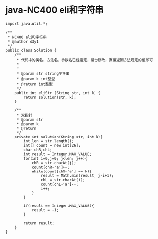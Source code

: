 # java-NC400 eli和字符串


    import java.util.*;
    
    /**
     * NC400 eli和字符串
     * @author d3y1
     */
    public class Solution {
        /**
         * 代码中的类名、方法名、参数名已经指定，请勿修改，直接返回方法规定的值即可
         *
         *
         * @param str string字符串 
         * @param k int整型 
         * @return int整型
         */
        public int eliStr (String str, int k) {
            return solution(str, k);
        }
    
        /**
         * 双指针
         * @param str
         * @param k
         * @return
         */
        private int solution(String str, int k){
            int len = str.length();
            int[] count = new int[26];
            char chR,chL;
            int result = Integer.MAX_VALUE;
            for(int i=0,j=0; j<len; j++){
                chR = str.charAt(j);
                count[chR-'a']++;
                while(count[chR-'a'] == k){
                    result = Math.min(result, j-i+1);
                    chL = str.charAt(i);
                    count[chL-'a']--;
                    i++;
                }
            }
    
            if(result == Integer.MAX_VALUE){
                result = -1;
            }
    
            return result;
        }
    }

  

